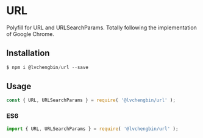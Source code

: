 # URL

Polyfill for URL and URLSearchParams. Totally following the implementation of Google Chrome.

## Installation

```js
$ npm i @lvchengbin/url --save
```

## Usage

```js
const { URL, URLSearchParams } = require( '@lvchengbin/url' );
```

### ES6

```js
import { URL, URLSearchParams } = require( '@lvchengbin/url' );
```

